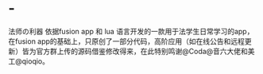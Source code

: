 # -
法师の利器
依据fusion app 和 lua 语言开发的一款用于法学生日常学习的app，在fusion app的基础上，只原创了一部分代码，高阶应用（如在线公告和远程更新）皆为官方群上传的源码借鉴修改得来，在此特别鸣谢@Coda@音六大佬和美工@qioqio。
